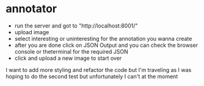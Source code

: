 # annotator

- run the server and got to "http://localhost:8001/"
- upload image
- select interesting or uninteresting for the annotation you wanna create
- after you are done click on JSON Output and you can check the browser console or
  theterminal for the required JSON
- click and upload a new image to start over

I want to add more styling and refactor the code but I'm traveling as I was hoping to do the second test but unfortunately I can't at the moment